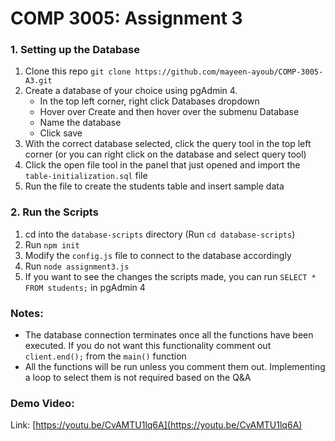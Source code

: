 # COMP 3005: Assignment 3

### 1. Setting up the Database
1. Clone this repo `git clone https://github.com/mayeen-ayoub/COMP-3005-A3.git`
1. Create a database of your choice using pgAdmin 4.
	- In the top left corner, right click Databases dropdown
	- Hover over Create and then hover over the submenu Database
	- Name the database
	- Click save
1. With the correct database selected, click the query tool in the top left corner (or you can right click on the database and select query tool)
1. Click the open file tool in the panel that just opened and import the `table-initialization.sql` file
1. Run the file to create the students table and insert sample data

### 2. Run the Scripts
1. cd into the `database-scripts` directory (Run `cd database-scripts`)
1. Run `npm init`
1. Modify the `config.js` file to connect to the database accordingly
1. Run `node assignment3.js`
1. If you want to see the changes the scripts made, you can run `SELECT * FROM students;` in pgAdmin 4

### Notes:
- The database connection terminates once all the functions have been executed. If you do not want this functionality comment out `client.end();` from the `main()` function
- All the functions will be run unless you comment them out. Implementing a loop to select them is not required based on the Q&A

### Demo Video: 
Link: [https://youtu.be/CvAMTU1lq6A](https://youtu.be/CvAMTU1lq6A)
